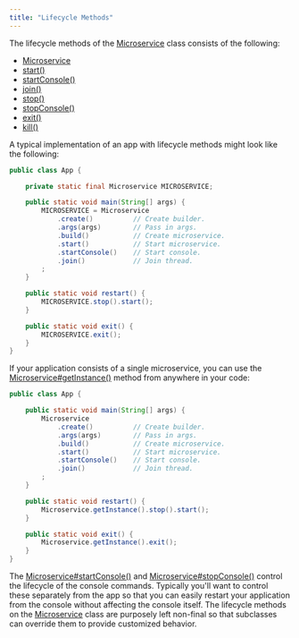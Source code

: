 ```yaml
---
title: "Lifecycle Methods"
---
```


The lifecycle methods of the [Microservice](../apidocs/org/apache/juneau/microservice/Microservice.html) class consists of the following:
- [Microservice](../apidocs/org/apache/juneau/microservice/Microservice.html)
- [start()](../apidocs/org/apache/juneau/microservice/Microservice.html#start())
- [startConsole()](../apidocs/org/apache/juneau/microservice/Microservice.html#startConsole())
- [join()](../apidocs/org/apache/juneau/microservice/Microservice.html#join())
- [stop()](../apidocs/org/apache/juneau/microservice/Microservice.html#stop())
- [stopConsole()](../apidocs/org/apache/juneau/microservice/Microservice.html#stopConsole())
- [exit()](../apidocs/org/apache/juneau/microservice/Microservice.html#exit())
- [kill()](../apidocs/org/apache/juneau/microservice/Microservice.html#kill())

A typical implementation of an app with lifecycle methods might look like the following:

```java
public class App {

    private static final Microservice MICROSERVICE;

    public static void main(String[] args) {
        MICROSERVICE = Microservice
            .create()          // Create builder.
            .args(args)        // Pass in args.
            .build()           // Create microservice.
            .start()           // Start microservice.
            .startConsole()    // Start console.
            .join()            // Join thread.
        ;
    }

    public static void restart() {
        MICROSERVICE.stop().start();
    }

    public static void exit() {
        MICROSERVICE.exit();
    }
}
```


If your application consists of a single microservice, you can use the [Microservice#getInstance()](../apidocs/org/apache/juneau/microservice/Microservice.html#getInstance()) method from anywhere in your code:

```java
public class App {

    public static void main(String[] args) {
        Microservice
            .create()          // Create builder.
            .args(args)        // Pass in args.
            .build()           // Create microservice.
            .start()           // Start microservice.
            .startConsole()    // Start console.
            .join()            // Join thread.
        ;
    }

    public static void restart() {
        Microservice.getInstance().stop().start();
    }

    public static void exit() {
        Microservice.getInstance().exit();
    }
}
```


The [Microservice#startConsole()](../apidocs/org/apache/juneau/microservice/Microservice.html#startConsole()) and [Microservice#stopConsole()](../apidocs/org/apache/juneau/microservice/Microservice.html#stopConsole()) control the lifecycle of the console commands.
Typically you'll want to control these separately from the app so that you can easily restart your application from the console without affecting the console itself.
The lifecycle methods on the [Microservice](../apidocs/org/apache/juneau/microservice/Microservice.html) class are purposely left non-final so that subclasses can override them to provide customized behavior.
